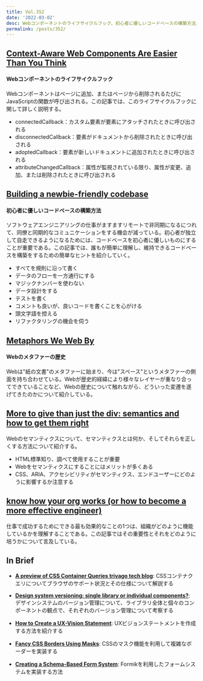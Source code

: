 ```yaml
---
title: Vol.352
date: '2022-03-02'
desc: Webコンポーネントのライフサイクルフック、初心者に優しいコードベースの構築方法、Webのメタファーの歴史、ほか計10リンク
permalink: /posts/352/
---
```


## [Context-Aware Web Components Are Easier Than You Think](https://css-tricks.com/context-aware-web-components/)
#### Webコンポーネントのライフサイクルフック

Webコンポーネントはページに追加、またはページから削除されるたびにJavaScriptの関数が呼び出される。この記事では、このライフサイクルフックに関して詳しく説明する。

- connectedCallback：カスタム要素が要素にアタッチされたときに呼び出される
- disconnectedCallback：要素がドキュメントから削除されたときに呼び出される
- adoptedCallback：要素が新しいドキュメントに追加されたときに呼び出される
- attributeChangedCallback：属性が監視されている限り、属性が変更、追加、または削除されたときに呼び出される

## [Building a newbie-friendly codebase](https://doist.dev/posts/building-a-newbie-friendly-codebase)
#### 初心者に優しいコードベースの構築方法

ソフトウェアエンジニアリングの仕事がますますリモートで非同期になるにつれて、同僚と同期的なコミュニケーションをする機会が減っている。初心者が独立して自走できるようになるためには、コードベースを初心者に優しいものにすることが重要である。この記事では、誰もが簡単に理解し、維持できるコードベースを構築をするための簡単なヒントを紹介していく。

- すべてを規則に沿って書く
- データのフローを一方通行にする
- マジックナンバーを使わない
- データ設計をする
- テストを書く
- コメントも良いが、良いコードを書くことを心がける
- 頭文字語を控える
- リファクタリングの機会を伺う

## [Metaphors We Web By](https://maggieappleton.com/metaphors-web)
#### Webのメタファーの歴史

Webは"紙の文書"のメタファーに始まり、今は"スペース"というメタファーの側面を持ち合わせている。Webが歴史的経緯により様々なレイヤーが重なり合ってできていることなど、Webの歴史について触れながら、どういった変遷を遂げてきたのかについて紹介している。


## [More to give than just the div: semantics and how to get them right](https://hiddedevries.nl/en/blog/2022-01-23-more-to-give-than-just-the-div-semantics-and-how-to-get-them-right)

Webのセマンティクスについて、セマンティクスとは何か、そしてそれらを正しくする方法について紹介する。

- HTML標準知り、調べて使用することが重要
- Webをセマンティクスにすることにはメリットが多くある
- CSS、ARIA、アクセシビリティがセマンティクス、エンドユーザーにどのように影響するか注意する

## [know how your org works (or how to become a more effective engineer)](https://copyconstruct.medium.com/know-how-your-org-works-or-how-to-become-a-more-effective-engineer-1a3287d1f58d)

仕事で成功するためにできる最も効果的なことの1つは、組織がどのように機能しているかを理解することである。この記事ではその重要性とそれをどのように培うかについて言及している。

## In Brief

- **[A preview of CSS Container Queries  trivago tech blog](https://tech.trivago.com/post/2022-02-07-css-container-queries/)**: CSSコンテナクエリについてブラウザのサポート状況とその仕様について解説する

- **[Design system versioning: single library or individual components?](https://bradfrost.com/blog/post/design-system-versioning-single-library-or-individual-components/)**: デザインシステムのバージョン管理について、ライブラリ全体と個々のコンポーネントの観点で、それぞれのバージョン管理について考察する

- **[How to Create a UX-Vision Statement](https://www.nngroup.com/articles/ux-vision-statements/)**: UXビジョンステートメントを作成する方法を紹介する

- **[Fancy CSS Borders Using Masks](https://css-tricks.com/css-borders-using-masks/)**: CSSのマスク機能を利用して複雑なボーダーを実装する

- **[Creating a Schema-Based Form System](https://www.taniarascia.com/schema-based-form-system/)**: Formikを利用したフォームシステムを実装する方法
